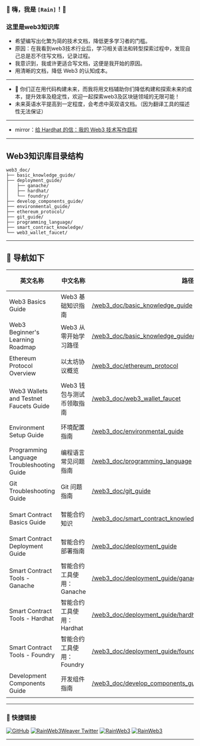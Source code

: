 ### 🌟 嗨，我是 `[Rain]`！👋  
### 这里是web3知识库
- 希望编写出化繁为简的技术文档，降低更多学习者的门槛。
- 原因：在我看到web3技术行业后，学习相关语法和转型探索过程中，发现自己总是忍不住写文档，记录过程。
- 我意识到，我或许更适合写文档，这便是我开始的原因。
- 用清晰的文档，降低 Web3 的认知成本。
---
- 🚀 你们正在用代码构建未来，而我将用文档辅助你们降低构建和探索未来的成本，提升效率及稳定性，欢迎一起探索web3及区块链领域的无限可能！
- 未来英语水平提高到一定程度，会考虑中英双语文档。（因为翻译工具的描述性无法保证）
---
- mirror：[给 Hardhat 的信：我的 Web3 技术写作启程](https://mirror.xyz/dashboard/edit/77jnOeg31vfgjstgJSkrtiTX_qMHaiSX8ic2eJePNbU)
---
## Web3知识库目录结构
```text
web3_doc/
├── basic_knowledge_guide/
├── deployment_guide/
│   ├── ganache/
│   ├── hardhat/
│   └── foundry/
├── develop_components_guide/
├── environmental_guide/
├── ethereum_protocol/
├── git_guide/
├── programming_language/
├── smart_contract_knowledge/
└── web3_wallet_faucet/
```
---
## 🔗 导航如下
| 英文名称 | 中文名称 | 路径 | 状态 |
|---------|---------|------|------|
| Web3 Basics Guide | Web3 基础知识指南 | [/web3_doc/basic_knowledge_guide](https://github.com/rainweb3/rainweb3.github.io/tree/main/web3_doc/basic_knowledge_guide) | ✅ 开启 |
| Web3 Beginner's Learning Roadmap | Web3 从零开始学习路径 | [/web3_doc/basic_knowledge_guide/web3_beginner_reference_path](https://github.com/rainweb3/rainweb3.github.io/tree/main/web3_doc/basic_knowledge_guide/web3_beginner_reference_path) | ✅ 开启 |
| Ethereum Protocol Overview | 以太坊协议概览 | [/web3_doc/ethereum_protocol](https://github.com/rainweb3/rainweb3.github.io/tree/main/web3_doc/ethereum_protocol) | ✅ 开启 |
| Web3 Wallets and Testnet Faucets Guide | Web3 钱包与测试币领取指南 | [/web3_doc/web3_wallet_faucet](https://github.com/rainweb3/rainweb3.github.io/tree/main/web3_doc/web3_wallet_faucet) | ✅ 开启 |
| Environment Setup Guide | 环境配置指南 | [/web3_doc/environmental_guide](https://github.com/rainweb3/rainweb3.github.io/tree/main/web3_doc/environmental_guide) | ✅ 开启 |
| Programming Language Troubleshooting Guide | 编程语言常见问题指南 | [/web3_doc/programming_language](https://github.com/rainweb3/rainweb3.github.io/tree/main/web3_doc/programming_language) | ✅ 开启 |
| Git Troubleshooting Guide | Git 问题指南 | [/web3_doc/git_guide](https://github.com/rainweb3/rainweb3.github.io/tree/main/web3_doc/git_guide) | ✅ 开启 |
| Smart Contract Basics Guide | 智能合约知识 | [/web3_doc/smart_contract_knowledge](https://github.com/rainweb3/rainweb3.github.io/tree/main/web3_doc/smart_contract_knowledge) | ✅ 开启 |
| Smart Contract Deployment Guide | 智能合约部署指南 | [/web3_doc/deployment_guide](https://github.com/rainweb3/rainweb3.github.io/tree/main/web3_doc/deployment_guide) | ✅ 开启 |
| Smart Contract Tools - Ganache | 智能合约工具使用：Ganache | [/web3_doc/deployment_guide/ganache](https://github.com/rainweb3/rainweb3.github.io/tree/main/web3_doc/deployment_guide/ganache) | ✅ 开启 |
| Smart Contract Tools - Hardhat | 智能合约工具使用：Hardhat | [/web3_doc/deployment_guide/hardhat](https://github.com/rainweb3/rainweb3.github.io/tree/main/web3_doc/deployment_guide/hardhat) | ✅ 开启 |
| Smart Contract Tools - Foundry | 智能合约工具使用：Foundry | [/web3_doc/deployment_guide/foundry](https://github.com/rainweb3/rainweb3.github.io/tree/main/web3_doc/deployment_guide/foundry) | 🔴 未开启 |
| Development Components Guide | 开发组件指南 | [/web3_doc/develop_components_guide](https://github.com/rainweb3/rainweb3.github.io/tree/main/web3_doc/develop_components_guide) | ✅ 开启 |
---
### 🔗 快捷链接
[![GitHub](https://github.com/fluidicon.png)](https://github.com/rainweb3/rainweb3.github.io)
 [![RainWeb3Weaver Twitter](https://img.shields.io/badge/Twitter-1DA1F2?style=for-the-badge&logo=twitter&logoColor=white)](https://x.com/RainWeb3Weaver)
 [![RainWeb3](https://img.shields.io/badge/知乎-0084ff?style=for-the-badge&logo=zhihu&logoColor=white)](https://www.zhihu.com/people/rain-47-84-83)
[![RainWeb3](https://img.shields.io/badge/掘金-1E81FF?style=for-the-badge&logo=juejin&logoColor=white)](https://juejin.cn/user/599705882203355)

---

